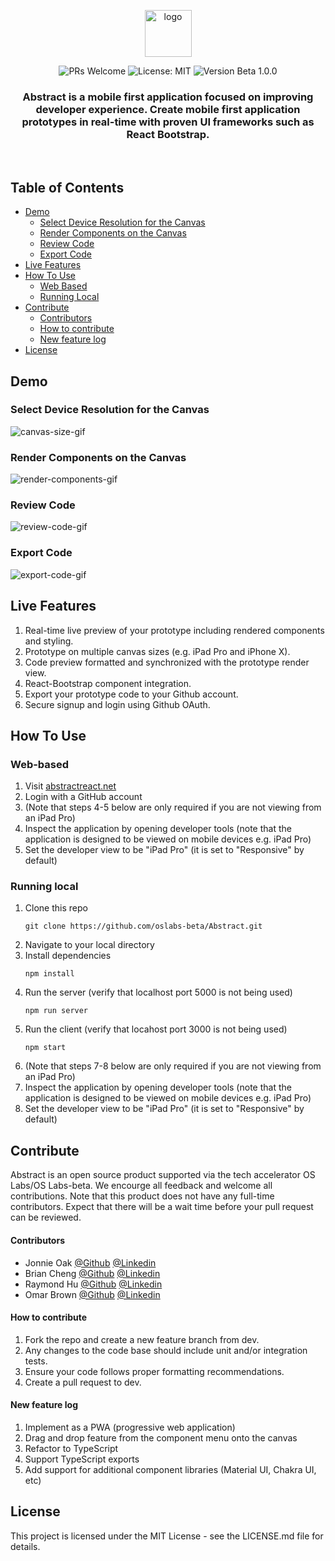 <p align="center">
  <img src="https://raw.githubusercontent.com/oslabs-beta/Abstract/e433ecba1a83f2cb5e330104e144219c3ff98948/readme-assets/Asset_2.svg" alt="logo" style="height: 75px">
</p>

<p align="center">
  <img src="https://camo.githubusercontent.com/b0ad703a46e8b249ef2a969ab95b2cb361a2866ecb8fe18495a2229f5847102d/68747470733a2f2f696d672e736869656c64732e696f2f62616467652f5052732d77656c636f6d652d627269676874677265656e2e737667" alt="PRs Welcome" data-canonical-src="https://img.shields.io/badge/PRs-welcome-brightgreen.svg" style="max-width: 100%;">

  <img src="https://camo.githubusercontent.com/5fab2edf3816ef9fb3ebcaf6e613fa7b40ff7652ec69e5f6e7f695aa24bf5ce6/68747470733a2f2f696d672e736869656c64732e696f2f62616467652f4c6963656e73652d4d49542d626c75652e737667" alt="License: MIT" data-canonical-src="https://img.shields.io/badge/License-MIT-blue.svg" style="max-width: 100%;">

  <img src="https://img.shields.io/badge/Release-Beta%20--%201.0-lightgrey" alt="Version Beta 1.0.0" data-canonical-src="https://img.shields.io/badge/Release-Beta%20--%201.0-lightgrey" style="max-width: 100%;">
</p>

<h3 align="center">Abstract is a mobile first application focused on improving developer experience. Create mobile first application prototypes in real-time with proven UI frameworks such as React Bootstrap.</h3>

</br>

## Table of Contents
* [Demo](#demo)
  + [Select Device Resolution for the Canvas](#select-device-resolution-for-the-canvas)
  + [Render Components on the Canvas](#render-components-on-the-canvas)
  + [Review Code](#review-code)
  + [Export Code](#export-code)
* [Live Features](#live-features)
* [How To Use](#how-to-use)
  + [Web Based](#web-based)
  + [Running Local](#running-local)
* [Contribute](#how-to-use)
  + [Contributors](#contributors)
  + [How to contribute](#how-to-contribute)
  + [New feature log](#new-feature-log)
* [License](#license)

## Demo
### Select Device Resolution for the Canvas
<img src="https://github.com/oslabs-beta/Abstract/blob/feature/github-readme/readme-assets/canvas-size.GIF?raw=true" alt="canvas-size-gif" style="max-width: 75%;">

### Render Components on the Canvas
<img src="https://github.com/oslabs-beta/Abstract/blob/feature/github-readme/readme-assets/render-components.GIF?raw=true" alt="render-components-gif" style="max-width: 75%;">

### Review Code
<img src="https://github.com/oslabs-beta/Abstract/blob/feature/github-readme/readme-assets/review-code.GIF?raw=true" alt="review-code-gif" style="max-width: 75%;">

### Export Code
<img src="https://github.com/oslabs-beta/Abstract/blob/feature/github-readme/readme-assets/export-code.GIF?raw=true" alt="export-code-gif" style="max-width: 75%;">

## Live Features
1. Real-time live preview of your prototype including rendered components and styling.
2. Prototype on multiple canvas sizes (e.g. iPad Pro and iPhone X).
3. Code preview formatted and synchronized with the prototype render view.
4. React-Bootstrap component integration.
5. Export your prototype code to your Github account.
6. Secure signup and login using Github OAuth.

## How To Use
### Web-based
1. Visit [abstractreact.net](https://abstractreact.net)
2. Login with a GitHub account
3. (Note that steps 4-5 below are only required if you are not viewing from an iPad Pro)
4. Inspect the application by opening developer tools (note that the application is designed to be viewed on mobile devices e.g. iPad Pro)
5. Set the developer view to be "iPad Pro" (it is set to "Responsive" by default)
### Running local
1. Clone this repo
    ```
    git clone https://github.com/oslabs-beta/Abstract.git
    ```
2. Navigate to your local directory
3. Install dependencies
    ```
    npm install
    ```
4. Run the server (verify that localhost port 5000 is not being used)
    ```
    npm run server
    ```
5. Run the client (verify that locahost port 3000 is not being used)
    ```
    npm start
    ```
6. (Note that steps 7-8 below are only required if you are not viewing from an iPad Pro)
7. Inspect the application by opening developer tools (note that the application is designed to be viewed on mobile devices e.g. iPad Pro)
8. Set the developer view to be "iPad Pro" (it is set to "Responsive" by default)

## Contribute
Abstract is an open source product supported via the tech accelerator OS Labs/OS Labs-beta. We encourge all feedback and welcome all contributions. Note that this product does not have any full-time contributors. Expect that there will be a wait time before your pull request can be reviewed.

#### Contributors
- Jonnie Oak [@Github](https://github.com/oakj) [@Linkedin](https://www.linkedin.com/in/oakj28/)
- Brian Cheng [@Github](https://github.com/chengbrian9) [@Linkedin](https://www.linkedin.com/in/brian-cheng24/)
- Raymond Hu [@Github](https://github.com/rhu0) [@Linkedin](https://www.linkedin.com/in/raymond-hu-3b18231a2/)
- Omar Brown [@Github](https://github.com/rashadhndrxx) [@Linkedin](https://www.linkedin.com/in/omar-b-76892521b/)

#### How to contribute
1. Fork the repo and create a new feature branch from dev.
2. Any changes to the code base should include unit and/or integration tests.
3. Ensure your code follows proper formatting recommendations.
4. Create a pull request to dev.

#### New feature log
1. Implement as a PWA (progressive web application)
2. Drag and drop feature from the component menu onto the canvas
3. Refactor to TypeScript
4. Support TypeScript exports
5. Add support for additional component libraries (Material UI, Chakra UI, etc)

## License
This project is licensed under the MIT License - see the LICENSE.md file for details.
